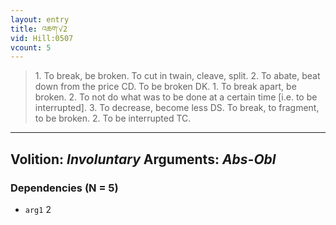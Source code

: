```yaml
---
layout: entry
title: འཆག་√2
vid: Hill:0507
vcount: 5
---
```

> 1\. To break, be broken\. To cut in twain, cleave, split\. 2\. To abate, beat down from the price CD\. To be broken DK\. 1\. To break apart, be broken\. 2\. To not do what was to be done at a certain time [i\.e\. to be interrupted]\. 3\. To decrease, become less DS\. To break, to fragment, to be broken\. 2\. To be interrupted TC\.

---
Volition: _Involuntary_
Arguments: _Abs-Obl_
---

### Dependencies (N = 5)
* `arg1` 2
